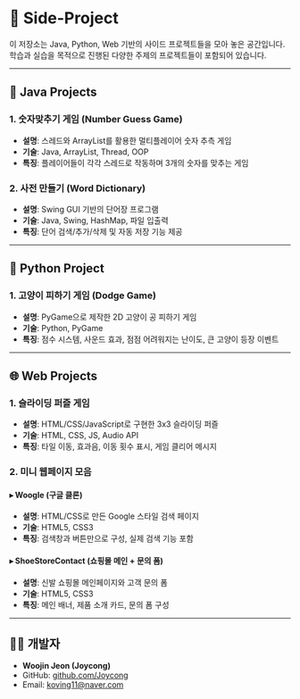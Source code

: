 # 🎯 Side-Project

이 저장소는 Java, Python, Web 기반의 사이드 프로젝트들을 모아 놓은 공간입니다.  
학습과 실습을 목적으로 진행된 다양한 주제의 프로젝트들이 포함되어 있습니다.

---

## 🧩 Java Projects

### 1. 숫자맞추기 게임 (Number Guess Game)

- **설명**: 스레드와 ArrayList를 활용한 멀티플레이어 숫자 추측 게임
- **기술**: Java, ArrayList, Thread, OOP
- **특징**: 플레이어들이 각각 스레드로 작동하며 3개의 숫자를 맞추는 게임

### 2. 사전 만들기 (Word Dictionary)

- **설명**: Swing GUI 기반의 단어장 프로그램
- **기술**: Java, Swing, HashMap, 파일 입출력
- **특징**: 단어 검색/추가/삭제 및 자동 저장 기능 제공

---

## 🐍 Python Project

### 1. 고양이 피하기 게임 (Dodge Game)

- **설명**: PyGame으로 제작한 2D 고양이 공 피하기 게임
- **기술**: Python, PyGame
- **특징**: 점수 시스템, 사운드 효과, 점점 어려워지는 난이도, 큰 고양이 등장 이벤트

---

## 🌐 Web Projects

### 1. 슬라이딩 퍼즐 게임

- **설명**: HTML/CSS/JavaScript로 구현한 3x3 슬라이딩 퍼즐
- **기술**: HTML, CSS, JS, Audio API
- **특징**: 타일 이동, 효과음, 이동 횟수 표시, 게임 클리어 메시지

### 2. 미니 웹페이지 모음

#### ▸ Woogle (구글 클론)

- **설명**: HTML/CSS로 만든 Google 스타일 검색 페이지
- **기술**: HTML5, CSS3
- **특징**: 검색창과 버튼만으로 구성, 실제 검색 기능 포함

#### ▸ ShoeStoreContact (쇼핑몰 메인 + 문의 폼)

- **설명**: 신발 쇼핑몰 메인페이지와 고객 문의 폼
- **기술**: HTML5, CSS3
- **특징**: 메인 배너, 제품 소개 카드, 문의 폼 구성

---

## 🙋‍♂️ 개발자

- **Woojin Jeon (Joycong)**
- GitHub: [github.com/Joycong](https://github.com/Joycong)
- Email: koving11@naver.com
